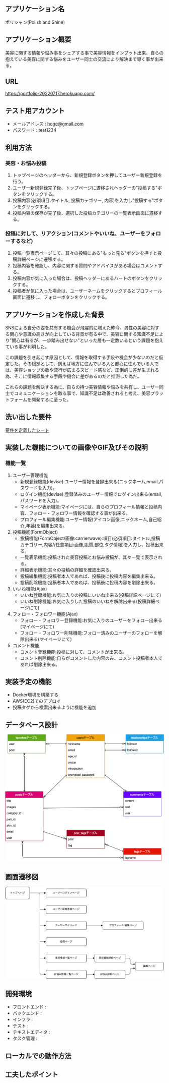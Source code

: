 ## アプリケーション名

ポリシャン(Polish and Shine)

## アプリケーション概要

美容に関する情報や悩み事をシェアする事で美容情報をインプット出来、自らの抱えている美容に関する悩みをユーザー同士の交流により解決まで導く事が出来る。

## URL

https://portfolio-20220717.herokuapp.com/

## テスト用アカウント

- メールアドレス : hoge@gmail.com
- パスワード    : test1234

## 利用方法

### 美容・お悩み投稿

1. トップページのヘッダーから、新規登録ボタンを押してユーザー新規登録を行う。
2. ユーザー新規登録完了後、トップページに遷移されヘッダーの"投稿する"ボタンをクリックする。
3. 投稿内容(必須項目:タイトル, 投稿カテゴリー, 内容)を入力し"投稿する"ボタンをクリックする。
4. 投稿内容の保存が完了後、選択した投稿カテゴリーの一覧表示画面に遷移する。

### 投稿に対して、リアクション(コメントやいいね、ユーザーをフォローするなど)

1. 投稿一覧表示ページにて、其々の投稿にある"もっと見る"ボタンを押すと投稿詳細ページに遷移する。
2. 投稿内容を確認し、内容に関する質問やアドバイスがある場合はコメントする。
3. 投稿内容が気に入った場合は、投稿ヘッダーにあるハートのボタンをクリックする。
4. 投稿者が気に入った場合は、ユーザーネームをクリックするとプロフィール画面に遷移し、フォローボタンをクリックする。

## アプリケーションを作成した背景

SNSによる自分の姿を共有する機会が飛躍的に増えた昨今、男性の美容に対する関心や意識の高さが向上している背景が有る中で、美容に関する知識不足により"関心は有るが、一歩踏み出せない"といった層も一定数いるという課題を抱えている事が判明した。

この課題を引き起こす原因として、情報を取得する手段や機会が少ないのだと仮定した。その根拠として、例えば地方に住んでいる人と都心に住んでいる人では、美容ショップの数や流行が広まるスピード感など、圧倒的に差が生まれる為、そこに情報収集する手段や機会に差があるのだと推測した為だ。

これらの課題を解決する為に、自らの持つ美容情報や悩みを共有し、ユーザー同士でコミュニケーションを取る事で、知識不足は改善されると考え、美容プラットフォームを開発するに至った。

## 洗い出した要件

[要件を定義したシート](https://docs.google.com/spreadsheets/d/1IWXegmBZkml6DAV7mcBG2Mi44-gABB6LbftI8qyPpSc/edit#gid=982722306)

## 実装した機能についての画像やGIF及びその説明

### 機能一覧

1. ユーザー管理機能 
    - 新規登録機能(devise):ユーザー情報を登録出来る(ニックネーム,email,パスワードを入力)。
    - ログイン機能(devise):登録済みのユーザー情報でログイン出来る(email,パスワードを入力)。
    - マイページ表示機能:マイページには、自らのプロフィール情報と投稿内容、フォロー・フォロワー情報を確認する事が出来る。
    - プロフィール編集機能:ユーザー情報(アイコン画像,ニックネーム,自己紹介,年齢)を編集出来る。
2. 投稿機能(FormObject)
    - 投稿機能(FormObject/画像:carrierwave):項目(必須項目:タイトル,投稿カテゴリー,内容//任意項目:画像,肌質,部位,タグ情報)を入力し、投稿出来る。
    - 一覧表示機能:投稿された美容投稿とお悩み投稿が、其々一覧で表示される。
    - 詳細表示機能:其々の投稿の詳細を確認出来る。
    - 投稿編集機能:投稿者本人であれば、投稿後に投稿内容を編集出来る。
    - 投稿削除機能:投稿者本人であれば、投稿後に投稿内容を削除出来る。
3. いいね機能(Ajax)
    - いいね登録機能:お気に入りの投稿にいいね出来る(投稿詳細ページにて)
    - いいね削除機能:お気に入りした投稿のいいねを解除出来る(投稿詳細ページにて)
4. フォロー・フォロワー機能(Ajax)
    - フォロー・フォロワー登録機能:お気に入りのユーザーをフォロー出来る(マイページにて)
    - フォロー・フォロワー削除機能:フォロー済みのユーザーのフォローを解除出来る(マイページにて)
5. コメント機能
    - コメント登録機能:投稿に対して、コメントが出来る。
    - コメント削除機能:自らがコメントした内容のみ、コメント投稿者本人であれば削除出来る。


## 実装予定の機能
- Docker環境を構築する
- AWS(EC2)でのデプロイ
- 投稿タグから検索出来るように機能を追加

## データベース設計

![](db.png)

## 画面遷移図

![](page.png)

## 開発環境

- フロントエンド   : 
- バックエンド     : 
- インフラ        : 
- テスト          : 
- テキストエディタ  : 
- タスク管理       :

## ローカルでの動作方法

## 工夫したポイント

